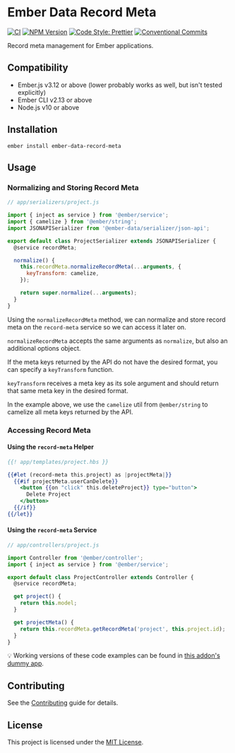 # Ember Data Record Meta

[![CI](https://github.com/bertdeblock/ember-data-record-meta/workflows/CI/badge.svg)](https://github.com/bertdeblock/ember-data-record-meta/actions?query=workflow%3ACI)
[![NPM Version](https://badge.fury.io/js/ember-data-record-meta.svg)](https://badge.fury.io/js/ember-data-record-meta)
[![Code Style: Prettier](https://img.shields.io/badge/code_style-prettier-ff69b4.svg)](https://github.com/prettier/prettier)
[![Conventional Commits](https://img.shields.io/badge/Conventional%20Commits-1.0.0-yellow.svg)](https://conventionalcommits.org)

Record meta management for Ember applications.

## Compatibility

- Ember.js v3.12 or above (lower probably works as well, but isn't tested explicitly)
- Ember CLI v2.13 or above
- Node.js v10 or above

## Installation

```shell
ember install ember-data-record-meta
```

## Usage

### Normalizing and Storing Record Meta

```javascript
// app/serializers/project.js

import { inject as service } from '@ember/service';
import { camelize } from '@ember/string';
import JSONAPISerializer from '@ember-data/serializer/json-api';

export default class ProjectSerializer extends JSONAPISerializer {
  @service recordMeta;

  normalize() {
    this.recordMeta.normalizeRecordMeta(...arguments, {
      keyTransform: camelize,
    });

    return super.normalize(...arguments);
  }
}
```

Using the `normalizeRecordMeta` method, we can normalize and store record meta on the `record-meta` service so we can access it later on.

`normalizeRecordMeta` accepts the same arguments as `normalize`, but also an additional options object.

If the meta keys returned by the API do not have the desired format, you can specify a `keyTransform` function.

`keyTransform` receives a meta key as its sole argument and should return that same meta key in the desired format.

In the example above, we use the `camelize` util from `@ember/string` to camelize all meta keys returned by the API.

### Accessing Record Meta

#### Using the `record-meta` Helper

```handlebars
{{! app/templates/project.hbs }}

{{#let (record-meta this.project) as |projectMeta|}}
  {{#if projectMeta.userCanDelete}}
    <button {{on "click" this.deleteProject}} type="button">
      Delete Project
    </button>
  {{/if}}
{{/let}}
```

#### Using the `record-meta` Service

```javascript
// app/controllers/project.js

import Controller from '@ember/controller';
import { inject as service } from '@ember/service';

export default class ProjectController extends Controller {
  @service recordMeta;

  get project() {
    return this.model;
  }

  get projectMeta() {
    return this.recordMeta.getRecordMeta('project', this.project.id);
  }
}
```

💡 Working versions of these code examples can be found in [this addon's dummy app](./tests/dummy/app/).

## Contributing

See the [Contributing](CONTRIBUTING.md) guide for details.

## License

This project is licensed under the [MIT License](LICENSE.md).
